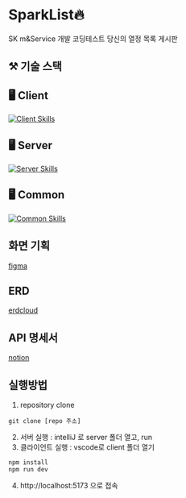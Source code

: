 # SparkList🔥
SK m&amp;Service 개발 코딩테스트
당신의 열정 목록 게시판

## ⚒️ 기술 스택

## 🖥️ Client

[![Client Skills](https://skillicons.dev/icons?i=vue,javascript,vscode&theme=dark)](https://skillicons.dev)

## 🖥️ Server

[![Server Skills](https://skillicons.dev/icons?i=java,spring,idea&theme=dark)](https://skillicons.dev)

## 🖥️ Common

[![Common Skills](https://skillicons.dev/icons?i=notion,figma,git&theme=dark)](https://skillicons.dev)

## 화면 기획
[figma](https://www.figma.com/design/4N1gUmFuPiJ0JYE6Awlvkn/SparkList?node-id=0-1&t=Jj3TGOhIuxNoZtrO-1)

## ERD
[erdcloud](https://www.erdcloud.com/d/4XM3brRoR9MRRxumD)

## API 명세서
[notion](https://www.notion.so/API-14f280f01de081e4a159c318d0ecfe32)

## 실행방법
1. repository clone
```
git clone [repo 주소]
```

2. 서버 실행 : intelliJ 로 server 폴더 열고, run
3. 클라이언트 실행 : vscode로 client 폴더 열기
```
npm install
npm run dev
```
4. http://localhost:5173 으로 접속
